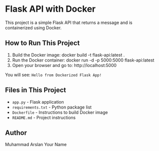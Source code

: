 # Flask API with Docker

This project is a simple Flask API that returns a message and is containerized using Docker.

## How to Run This Project

1. Build the Docker image:
docker build -t flask-api:latest .
2. Run the Docker container:
docker run -d -p 5000:5000 flask-api:latest
3. Open your browser and go to:
http://localhost:5000

You will see: `Hello from Dockerized Flask App!`

## Files in This Project

- `app.py` - Flask application
- `requirements.txt` - Python package list
- `Dockerfile` - Instructions to build Docker image
- `README.md` - Project instructions

## Author
Muhammad Arslan
Your Name
